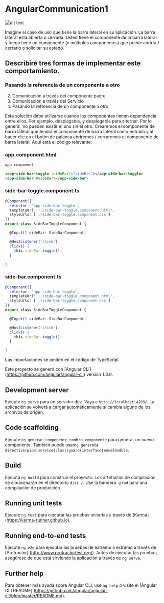 # AngularCommunication1

![alt text](https://cdn-images-1.medium.com/max/800/1*0UMMKhV6_FdP0Rd7HjhYVw.png)

Imagine el caso de uso que tiene la barra lateral en su aplicación. La barra lateral está abierta o cerrada. Usted tiene el componente de la barra lateral y luego tiene un componente (o múltiples componentes) que puede abrirlo / cerrarlo o solicitar su estado. 

## Describiré tres formas de implementar este comportamiento.
### Pasando la referencia de un componente a otro
2. Comunicación a través del componente padre
3. Comunicación a través del Servicio
1. Pasando la referencia de un componente a otro.

Esta solución debe utilizarse cuando los componentes tienen dependencia entre ellos. Por ejemplo, desplegable, y desplegable para alternar. Por lo general, no pueden existir el uno sin el otro.
Crearemos el componente de barra lateral que tendrá el componente de barra lateral como entrada y al hacer clic en el botón de palanca abriremos / cerraremos el componente de barra lateral.
Aquí está el código relevante:

### app.component.html
```html
app component

<app-side-bar-toggle [sideBar]="sideBar"></app-side-bar-toggle>
<app-side-bar #sideBar></app-side-bar>
```
### side-bar-toggle.component.ts
```typescript
@Component({
  selector: 'app-side-bar-toggle',
  templateUrl: './side-bar-toggle.component.html',
  styleUrls: ['./side-bar-toggle.component.css']
})
export class SideBarToggleComponent {

  @Input() sideBar: SideBarComponent;

  @HostListener('click')
  click() {
    this.sideBar.toggle();
  }

}
```
### side-bar.component.ts
```typescript
@Component({
  selector: 'app-side-bar-toggle',
  templateUrl: './side-bar-toggle.component.html',
  styleUrls: ['./side-bar-toggle.component.css']
})
export class SideBarToggleComponent {

  @Input() sideBar: SideBarComponent;

  @HostListener('click')
  click() {
    this.sideBar.toggle();
  }

}
```
Las importaciones se omiten en el código de TypeScript

Este proyecto se generó con [Angular CLI] (https://github.com/angular/angular-cli) versión 1.3.0.

## Development server

Ejecute `ng serve` para un servidor dev. Vaya a `http://localhost:4200/`. La aplicación se volverá a cargar automáticamente si cambia alguno de los archivos de origen.

## Code scaffolding

Ejecute `ng generar componente nombre-componente` para generar un nuevo componente. También puede usar`ng generate directive|pipe|service|class|guard|interface|enum|module`.

## Build

Ejecuta `ng build` para construir el proyecto. Los artefactos de compilación se almacenarán en el directorio `dist /`. Use la bandera `-prod` para una compilación de producción.

## Running unit tests

Ejecute `ng test` para ejecutar las pruebas unitarias a través de [Karma] (https://karma-runner.github.io).

## Running end-to-end tests

Ejecute `ng e2e` para ejecutar las pruebas de extremo a extremo a través de [Protractor] (http://www.protractortest.org/).
Antes de ejecutar las pruebas, asegúrese de que está sirviendo la aplicación a través de `ng serve`.

## Further help

Para obtener más ayuda sobre Angular CLI, use `ng help` o visite el [Angular CLI README] (https://github.com/angular/angular-cli/blob/master/README.md).
